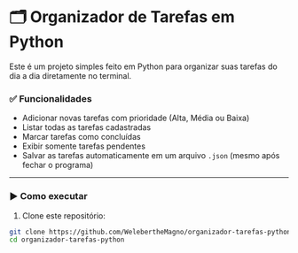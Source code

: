 # 🗂️ Organizador de Tarefas em Python

Este é um projeto simples feito em Python para organizar suas tarefas do dia a dia diretamente no terminal.

### ✅ Funcionalidades
- Adicionar novas tarefas com prioridade (Alta, Média ou Baixa)
- Listar todas as tarefas cadastradas
- Marcar tarefas como concluídas
- Exibir somente tarefas pendentes
- Salvar as tarefas automaticamente em um arquivo `.json` (mesmo após fechar o programa)

---

### ▶️ Como executar

1. Clone este repositório:

```bash
git clone https://github.com/WelebertheMagno/organizador-tarefas-python.git
cd organizador-tarefas-python
